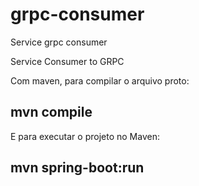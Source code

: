 # grpc-consumer
Service grpc consumer

Service Consumer to GRPC

Com maven, para compilar o arquivo proto:

## mvn compile

E para executar o projeto no Maven:

## mvn spring-boot:run
